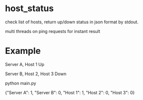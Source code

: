 # host_status
check list of hosts, return up/down status in json format by stdout.

multi threads on ping requests for instant result

# Example

Server A, Host 1 Up

Server B, Host 2, Host 3 Down

python main.py

{"Server A": 1, "Server B": 0, "Host 1": 1, "Host 2": 0, "Host 3": 0}
